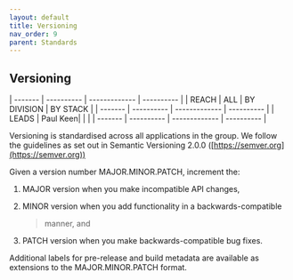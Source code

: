 ```yaml
---
layout: default
title: Versioning
nav_order: 9
parent: Standards
---
```


Versioning
----------

  | ------- | ---------- | ------------- | ---------- |
  | REACH   | ALL        | BY DIVISION   | BY STACK   |
  | ------- | ---------- | ------------- | ---------- |
  | LEADS   | Paul Keen|               |            |
  | ------- | ---------- | ------------- | ---------- |   


Versioning is standardised across all applications in the group. We
follow the guidelines as set out in Semantic Versioning 2.0.0
([https://semver.org](https://semver.org))

Given a version number MAJOR.MINOR.PATCH, increment the:

1.  MAJOR version when you make incompatible API changes,

2.  MINOR version when you add functionality in a backwards-compatible
    > manner, and

3.  PATCH version when you make backwards-compatible bug fixes.

Additional labels for pre-release and build metadata are available as
extensions to the MAJOR.MINOR.PATCH format.
